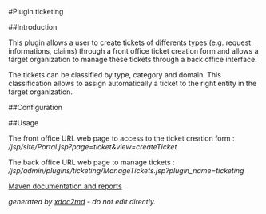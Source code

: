 
#Plugin ticketing

##Introduction

This plugin allows a user to create tickets of differents types (e.g. request informations, claims) through a front office ticket creation form and allows a target organization to manage these tickets through a back office interface.

The tickets can be classified by type, category and domain. This classification allows to assign automatically a ticket to the right entity in the target organization.

##Configuration

##Usage

The front office URL web page to access to the ticket creation form : */jsp/site/Portal.jsp?page=ticket&view=createTicket* 

The back office URL web page to manage tickets : */jsp/admin/plugins/ticketing/ManageTickets.jsp?plugin_name=ticketing* 


[Maven documentation and reports](http://dev.lutece.paris.fr/plugins/plugin-ticketing/)



 *generated by [xdoc2md](https://github.com/lutece-platform/tools-maven-xdoc2md-plugin) - do not edit directly.*